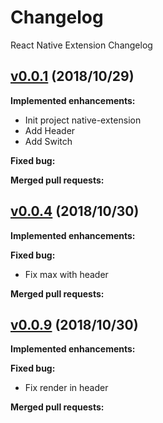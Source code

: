 # Changelog

React Native Extension Changelog


## [v0.0.1](https://github.com/jundat95/native-extension/releases/tag/v0.0.1) (2018/10/29)

**Implemented enhancements:**

- Init project native-extension
- Add Header 
- Add Switch

**Fixed bug:**


**Merged pull requests:**


## [v0.0.4](https://github.com/jundat95/native-extension/releases/tag/v0.0.4) (2018/10/30)

**Implemented enhancements:**


**Fixed bug:**

- Fix max with header

**Merged pull requests:**


## [v0.0.9](https://github.com/jundat95/native-extension/releases/tag/v0.0.9) (2018/10/30)

**Implemented enhancements:**


**Fixed bug:**

- Fix render in header

**Merged pull requests:**
